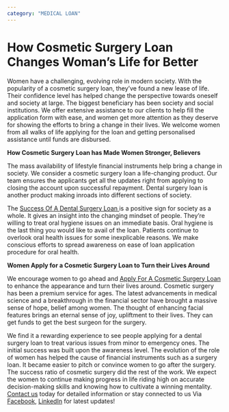 ```yaml
---
category: "MEDICAL LOAN"
---
```


# How Cosmetic Surgery Loan Changes Woman’s Life for Better

Women have a challenging, evolving role in modern society. With the popularity of a cosmetic surgery loan, they’ve found a new lease of life. Their confidence level has helped change the perspective towards oneself and society at large. The biggest beneficiary has been society and social institutions. We offer extensive assistance to our clients to help fill the application form with ease, and women get more attention as they deserve for showing the efforts to bring a change in their lives. We welcome women from all walks of life applying for the loan and getting personalised assistance until funds are disbursed.

**How Cosmetic Surgery Loan has Made Women Stronger, Believers**

The mass availability of lifestyle financial instruments help bring a change in society. We consider a cosmetic surgery loan a life-changing product. Our team ensures the applicants get all the updates right from applying to closing the account upon successful repayment. Dental surgery loan is another product making inroads into different sections of society.

The [Success Of A Dental Surgery Loan ](https://dental.tlc.com.au/)is a positive sign for society as a whole. It gives an insight into the changing mindset of people. They’re willing to treat oral hygiene issues on an immediate basis. Oral hygiene is the last thing you would like to avail of the loan. Patients continue to overlook oral health issues for some inexplicable reasons. We make conscious efforts to spread awareness on ease of loan application procedure for oral health.

**Women Apply for a Cosmetic Surgery Loan to Turn their Lives Around**

We encourage women to go ahead and [Apply For A Cosmetic Surgery Loan](https://medical.tlc.com.au/cosmetic-surgery/) to enhance the appearance and turn their lives around. Cosmetic surgery has been a premium service for ages. The latest advancements in medical science and a breakthrough in the financial sector have brought a massive sense of hope, belief among women. The thought of enhancing facial features brings an eternal sense of joy, upliftment to their lives. They can get funds to get the best surgeon for the surgery.

We find it a rewarding experience to see people applying for a dental surgery loan to treat various issues from minor to emergency ones. The initial success was built upon the awareness level. The evolution of the role of women has helped the cause of financial instruments such as a surgery loan. It became easier to pitch or convince women to go after the surgery. The success ratio of cosmetic surgery did the rest of the work. We expect the women to continue making progress in life riding high on accurate decision-making skills and knowing how to cultivate a winning mentality. [Contact us](https://tlc.com.au/contact-us/) today for detailed information or stay connected to us Via [Facebook](https://www.facebook.com/totallifestylecredit/), [LinkedIn](https://www.linkedin.com/company/tlc-total-lifestyle-credit/) for latest updates!
